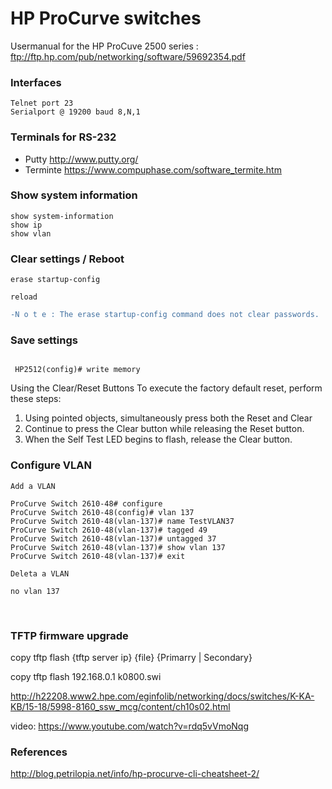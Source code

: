 # HP ProCurve switches

Usermanual for the HP ProCuve 2500 series : ftp://ftp.hp.com/pub/networking/software/59692354.pdf




### Interfaces
```
Telnet port 23
Serialport @ 19200 baud 8,N,1
```

### Terminals for RS-232 

* Putty http://www.putty.org/
* Terminte https://www.compuphase.com/software_termite.htm
 



### Show system information
```
show system-information
show ip
show vlan
```

### Clear settings / Reboot
```
erase startup-config

reload

```

```Diff
-N o t e : The erase startup-config command does not clear passwords.

```



### Save settings
```

 HP2512(config)# write memory
```



Using the Clear/Reset Buttons
To execute the factory default reset, perform these steps:
1. Using pointed objects, simultaneously press both the Reset and Clear
2. Continue to press the Clear button while releasing the Reset button.
3. When the Self Test LED begins to flash, release the Clear button.



### Configure VLAN
```
Add a VLAN

ProCurve Switch 2610-48# configure
ProCurve Switch 2610-48(config)# vlan 137
ProCurve Switch 2610-48(vlan-137)# name TestVLAN37
ProCurve Switch 2610-48(vlan-137)# tagged 49
ProCurve Switch 2610-48(vlan-137)# untagged 37
ProCurve Switch 2610-48(vlan-137)# show vlan 137
ProCurve Switch 2610-48(vlan-137)# exit

Deleta a VLAN

no vlan 137

```
    
### TFTP firmware upgrade

copy tftp flash {tftp server ip} {file} {Primarry | Secondary}

copy tftp flash 192.168.0.1 k0800.swi

http://h22208.www2.hpe.com/eginfolib/networking/docs/switches/K-KA-KB/15-18/5998-8160_ssw_mcg/content/ch10s02.html

video:
https://www.youtube.com/watch?v=rdq5vVmoNqg


### References
http://blog.petrilopia.net/info/hp-procurve-cli-cheatsheet-2/

